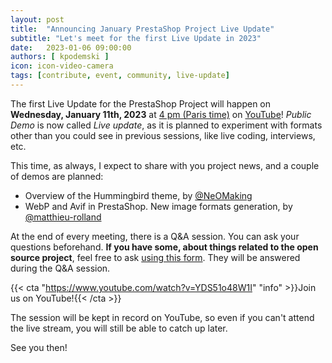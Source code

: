 ```yaml
---
layout: post
title:  "Announcing January PrestaShop Project Live Update"
subtitle: "Let's meet for the first Live Update in 2023"
date:   2023-01-06 09:00:00
authors: [ kpodemski ]
icon: icon-video-camera
tags: [contribute, event, community, live-update]
---
```


The first Live Update for the PrestaShop Project will happen on **Wednesday, January 11th, 2023** at [4 pm (Paris time)](https://time.is/1600_11_Jan_2023_in_Paris) on [YouTube](https://www.youtube.com/watch?v=YDS51o48W1I)!
_Public Demo_ is now called _Live update_, as it is planned to experiment with formats other than you could see in previous sessions, like live coding, interviews, etc.

This time, as always, I expect to share with you project news, and a couple of demos are planned:
- Overview of the Hummingbird theme, by [@NeOMaking](https://github.com/NeOMaking)
- WebP and Avif in PrestaShop. New image formats generation, by [@matthieu-rolland](https://github.com/matthieu-rolland)

At the end of every meeting, there is a Q&A session. You can ask your questions beforehand.
**If you have some, about things related to the open source project**, feel free to ask [using this form](https://forms.gle/FWazuZnXBtFPauFZ7). They will be answered during the Q&A session.

{{< cta "https://www.youtube.com/watch?v=YDS51o48W1I" "info" >}}Join us on YouTube!{{< /cta >}}

The session will be kept in record on YouTube, so even if you can't attend the live stream, you will still be able to catch up later.

See you then!
